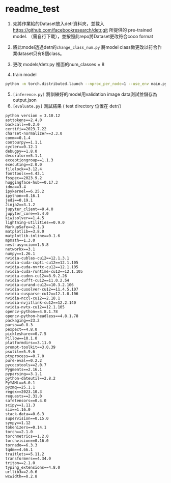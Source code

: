 # readme_test

1. 先將作業給的Dataset放入detr資料夾，並載入 https://github.com/facebookresearch/detr.git 所提供的 pre-trained model. （需自行下載），並按照此repo將Dataset更改符合coco format

2. 將此model透過detr的`change_class_num.py` 將model class做更改以符合作業dataset只有8個class。
3. 更改 models/detr.py 裡面的num_classes = 8
4. train model 

```bash
python -m torch.distributed.launch --nproc_per_node=1 --use_env main.py --coco_path /local/tomlord1122/1121-CVPDL/detr/hw1_dataset --epoch 350 --output_dir="output" --resume="./detr-r50_8.pth
```

5. `[inference.py]` 將訓練好的model用validation image data測試並儲存為output.json
6. `[evaluate.py]` 測試結果 ( test directory 位置在 detr/）

```
python version = 3.10.12
asttokens==2.4.0
backcall==0.2.0
certifi==2023.7.22
charset-normalizer==3.3.0
comm==0.1.4
contourpy==1.1.1
cycler==0.12.1
debugpy==1.8.0
decorator==5.1.1
exceptiongroup==1.1.3
executing==2.0.0
filelock==3.12.4
fonttools==4.43.1
fsspec==2023.9.2
huggingface-hub==0.17.3
idna==3.4
ipykernel==6.25.2
ipython==8.16.1
jedi==0.19.1
Jinja2==3.1.2
jupyter_client==8.4.0
jupyter_core==5.4.0
kiwisolver==1.4.5
lightning-utilities==0.9.0
MarkupSafe==2.1.3
matplotlib==3.8.0
matplotlib-inline==0.1.6
mpmath==1.3.0
nest-asyncio==1.5.8
networkx==3.1
numpy==1.26.1
nvidia-cublas-cu12==12.1.3.1
nvidia-cuda-cupti-cu12==12.1.105
nvidia-cuda-nvrtc-cu12==12.1.105
nvidia-cuda-runtime-cu12==12.1.105
nvidia-cudnn-cu12==8.9.2.26
nvidia-cufft-cu12==11.0.2.54
nvidia-curand-cu12==10.3.2.106
nvidia-cusolver-cu12==11.4.5.107
nvidia-cusparse-cu12==12.1.0.106
nvidia-nccl-cu12==2.18.1
nvidia-nvjitlink-cu12==12.2.140
nvidia-nvtx-cu12==12.1.105
opencv-python==4.8.1.78
opencv-python-headless==4.8.1.78
packaging==23.2
parso==0.8.3
pexpect==4.8.0
pickleshare==0.7.5
Pillow==10.1.0
platformdirs==3.11.0
prompt-toolkit==3.0.39
psutil==5.9.6
ptyprocess==0.7.0
pure-eval==0.2.2
pycocotools==2.0.7
Pygments==2.16.1
pyparsing==3.1.1
python-dateutil==2.8.2
PyYAML==6.0.1
pyzmq==25.1.1
regex==2023.10.3
requests==2.31.0
safetensors==0.4.0
scipy==1.11.3
six==1.16.0
stack-data==0.6.3
supervision==0.15.0
sympy==1.12
tokenizers==0.14.1
torch==2.1.0
torchmetrics==1.2.0
torchvision==0.16.0
tornado==6.3.3
tqdm==4.66.1
traitlets==5.11.2
transformers==4.34.0
triton==2.1.0
typing_extensions==4.8.0
urllib3==2.0.6
wcwidth==0.2.8
```
